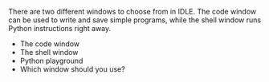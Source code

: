There are two different windows to choose from in IDLE. The code window can be used to write and save simple programs, while the shell window runs Python instructions right away.

- The code window
- The shell window
- Python playground
- Which window should you use?
